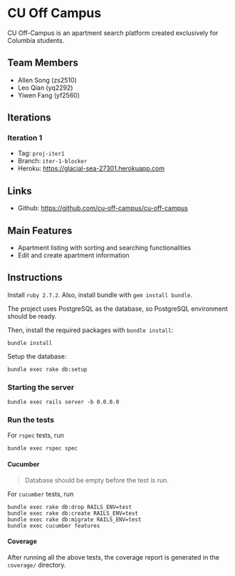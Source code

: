 # CU Off Campus

CU Off-Campus is an apartment search platform created exclusively for Columbia students.

## Team Members

- Allen Song (zs2510)
- Leo Qian (yq2292)
- Yiwen Fang (yf2560)

## Iterations

### Iteration 1

- Tag: `proj-iter1`
- Branch: `iter-1-blocker`
- Heroku: https://glacial-sea-27301.herokuapp.com

## Links

- Github: https://github.com/cu-off-campus/cu-off-campus

## Main Features

- Apartment listing with sorting and searching functionalities
- Edit and create apartment information

## Instructions

Install `ruby 2.7.2`. Also, install bundle with `gem install bundle`.

The project uses PostgreSQL as the database, so PostgreSQL environment should be ready.

Then, install the required packages with `bundle install`:
```
bundle install
```

Setup the database:
```
bundle exec rake db:setup
```

### Starting the server

```
bundle exec rails server -b 0.0.0.0
```

### Run the tests

For `rspec` tests, run

```
bundle exec rspec spec
```

#### Cucumber

> Database should be empty before the test is run. 

For `cucumber` tests, run

```
bundle exec rake db:drop RAILS_ENV=test
bundle exec rake db:create RAILS_ENV=test
bundle exec rake db:migrate RAILS_ENV=test
bundle exec cucumber features
```

#### Coverage

After running all the above tests, the coverage report is generated in the `coverage/` directory.
